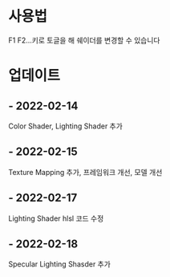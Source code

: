 # 사용법

F1 F2...키로 토글을 해 쉐이더를 변경할 수 있습니다

# 업데이트

## - 2022-02-14
  Color Shader, Lighting Shader 추가
## - 2022-02-15
  Texture Mapping 추가, 프레임워크 개선, 모델 개선
## - 2022-02-17
  Lighting Shader hlsl 코드 수정
## - 2022-02-18
  Specular Lighting Shasder 추가
